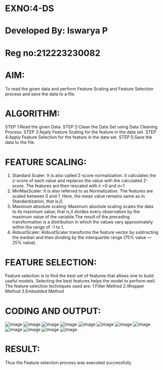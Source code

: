 # EXNO:4-DS
# Developed By: Iswarya P
# Reg no:212223230082
# AIM:
To read the given data and perform Feature Scaling and Feature Selection process and save the
data to a file.

# ALGORITHM:
STEP 1:Read the given Data.
STEP 2:Clean the Data Set using Data Cleaning Process.
STEP 3:Apply Feature Scaling for the feature in the data set.
STEP 4:Apply Feature Selection for the feature in the data set.
STEP 5:Save the data to the file.

# FEATURE SCALING:
1. Standard Scaler: It is also called Z-score normalization. It calculates the z-score of each value and replaces the value with the calculated Z-score. The features are then rescaled with x̄ =0 and σ=1
2. MinMaxScaler: It is also referred to as Normalization. The features are scaled between 0 and 1. Here, the mean value remains same as in Standardization, that is,0.
3. Maximum absolute scaling: Maximum absolute scaling scales the data to its maximum value; that is,it divides every observation by the maximum value of the variable.The result of the preceding transformation is a distribution in which the values vary approximately within the range of -1 to 1.
4. RobustScaler: RobustScaler transforms the feature vector by subtracting the median and then dividing by the interquartile range (75% value — 25% value).

# FEATURE SELECTION:
Feature selection is to find the best set of features that allows one to build useful models. Selecting the best features helps the model to perform well.
The feature selection techniques used are:
1.Filter Method
2.Wrapper Method
3.Embedded Method

# CODING AND OUTPUT:
![image](https://github.com/Iswarya0580/EXNO-4-DS/assets/149989171/4019b8a1-dd4c-4032-acb6-731288793f7d)
![image](https://github.com/Iswarya0580/EXNO-4-DS/assets/149989171/7f86df0f-2df1-48a9-ad61-9b46904c7edf)
![image](https://github.com/Iswarya0580/EXNO-4-DS/assets/149989171/9b1fdf84-656a-4e7c-bd63-e42a87c3b2fe)
![image](https://github.com/Iswarya0580/EXNO-4-DS/assets/149989171/b3ca1c6b-d255-4398-996b-0722ddf37945)
![image](https://github.com/Iswarya0580/EXNO-4-DS/assets/149989171/68873a24-af79-49bf-9653-0c1d815e6f77)
![image](https://github.com/Iswarya0580/EXNO-4-DS/assets/149989171/55eed850-6edc-4cb9-9279-2e1dc63bce65)
![image](https://github.com/Iswarya0580/EXNO-4-DS/assets/149989171/5cecabfd-a579-4612-8056-1e63129d65d6)
![image](https://github.com/Iswarya0580/EXNO-4-DS/assets/149989171/ab2c84ee-7c82-49bc-9a0c-c3655cba3bb1)
![image](https://github.com/Iswarya0580/EXNO-4-DS/assets/149989171/25b5a7e1-ed82-41b8-ba98-00a496fdd7fc)
![image](https://github.com/Iswarya0580/EXNO-4-DS/assets/149989171/4eb0cc7b-5d85-4e9a-a20d-9e971f7ef7e0)
![image](https://github.com/Iswarya0580/EXNO-4-DS/assets/149989171/bae0e417-9f39-4bbd-a3bd-d1f8e616b46c)
![image](https://github.com/Iswarya0580/EXNO-4-DS/assets/149989171/51ef3246-20c8-4eab-9fa0-5f9b86dad5e4)

# RESULT:
Thus the Feature selection process was executed successfully.
